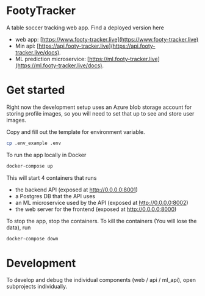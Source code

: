 # FootyTracker
A table soccer tracking web app. Find a deployed version here

- web app: [https://www.footy-tracker.live](https://www.footy-tracker.live) 
- Min api: [https://api.footy-tracker.live](https://api.footy-tracker.live/docs).
- ML prediction microservice: [https://ml.footy-tracker.live](https://ml.footy-tracker.live/docs).

# Get started
Right now the development setup uses an Azure blob storage account for storing profile images, 
so you will need to set that up to see and store user images.

Copy and fill out the template for environment variable.
```bash
cp .env_example .env
```

To run the app locally in Docker
```bash
docker-compose up
```
This will start 4 containers that runs
- the backend API (exposed at http://0.0.0.0:8001)
- a Postgres DB that the API uses
- an ML microservice used by the API (exposed at http://0.0.0.0:8002)
- the web server for the frontend (exposed at http://0.0.0.0:8000)

To stop the app, stop the containers. To kill the containers (You will lose the data), run
```bash
docker-compose down
```

# Development
To develop and debug the individual components (web / api / ml_api), open subprojects individually.
